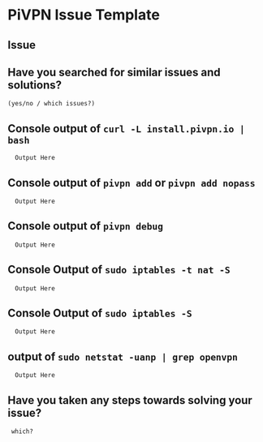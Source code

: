 <!-- PLEASE READ THIS TEMPLATE CAREFULLY BEFORE OPENING AN ISSUE! -->

<!-- Hi, you are about to open a new issue, Please provide us with all the info required below, incomplete issues will decrease our effectiveness to troubleshoot your issue and increase the time we need to spend helping you out, or with your issue closed even if it is a legitimate issue. Please remember we do not have any super power that makes us guess exactly what your issue is without any decent details! -->

<!-- For any output requested below, you may alternatively post it on http://pastebin.com and provide the Pastebin URL in its place -->


# PiVPN Issue Template
<!-- If the install failed: can you please copy-paste the console output after running `curl install.pivpn.io | bash` between the backticks -->

<!-- Please explain your issue. Feel free to format your text -->
## Issue


## Have you searched for similar issues and solutions?
    (yes/no / which issues?)


## Console output of `curl -L install.pivpn.io | bash`
```
  Output Here
```
<!-- If the generation of an .ovpn file fails / the ovpns folder stays empty, please paste the output of `pivpn add` or `pivpn add nopass` between the backticks -->
## Console output of `pivpn add` or `pivpn add nopass`
```
  Output Here
```
<!-- Please paste the output of `pivpn debug` between the backticks, don't forget to substitute your public IP address if you don't want the world to know it -->
## Console output of `pivpn debug`
```
  Output Here
```

## Console Output of `sudo iptables -t nat -S`
```
  Output Here
```

## Console Output of `sudo iptables -S`
```
  Output Here
```

## output of `sudo netstat -uanp | grep openvpn`

```
  Output Here
```

## Have you taken any steps towards solving your issue?
     which?

<!-- If something else fails, please state the command you used and it's output -->
